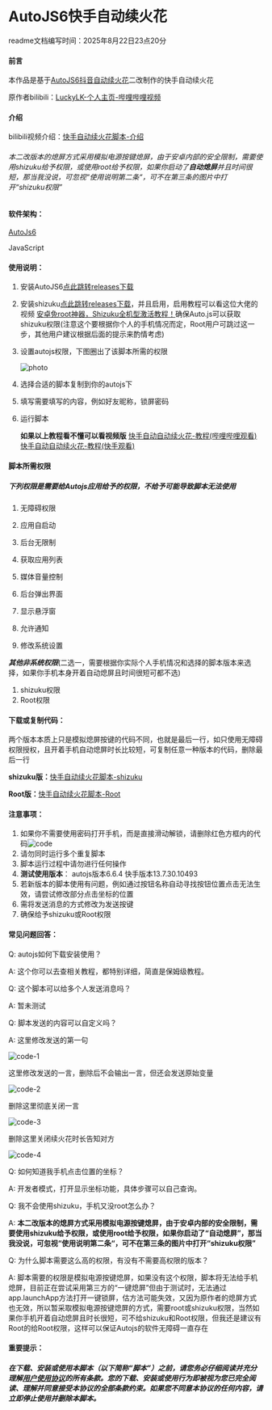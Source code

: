 # AutoJS6快手自动续火花

readme文档编写时间：2025年8月22日23点20分

#### 前言

本作品是基于[AutoJS6抖音自动续火花](https://gitee.com/ewaaa/auto-js6-tiktok-auto-spark)二改制作的快手自动续火花

原作者bilibili：[LuckyLK-个人主页-哔哩哔哩视频](https://space.bilibili.com/515953193?spm_id_from=333.1007.0.0)

#### 介绍

bilibili视频介绍：[快手自动续火花脚本-介绍](https://www.bilibili.com/video/BV11beMzNEgS)

###### 本二改版本的熄屏方式采用模拟电源按键熄屏，由于安卓内部的安全限制，需要使用shizuku给予权限，或使用root给予权限，如果你启动了***自动熄屏***并且时间很短，那当我没说，*可忽视*“使用说明第二条“，可不在第三条的图片中打开“shizuku权限”

#### 软件架构：

[AutoJs6](https://github.com/SuperMonster003/AutoJs6)

JavaScript

#### 使用说明：

1. 安装AutoJS6[点此跳转releases下载](https://github.com/SuperMonster003/AutoJs6/releases)

2. 安装shizuku[点此跳转releases下载](https://github.com/RikkaApps/Shizuku/releases)，并且启用，启用教程可以看这位大佬的视频 [安卓免root神器，Shizuku全机型激活教程！](https://www.bilibili.com/video/BV1Ac1dYSELU?vd_source=5d390e1251e1b33bfb2306c8a255e726)确保Auto.js可以获取shizuku权限(注意这个要根据你个人的手机情况而定，Root用户可跳过这一步，其他用户建议根据后面的提示来酌情考虑)

3. 设置autojs权限，下图圈出了该脚本所需的权限

   ![photo](photo.png)

4. 选择合适的脚本复制到你的autojs下

5. 填写需要填写的内容，例如好友昵称，锁屏密码

6. 运行脚本

   **如果以上教程看不懂可以看视频版**
[快手自动自动续火花-教程(哔哩哔哩观看)](https://www.bilibili.com/video/BV1J5Y9zEECi/)	     
[快手自动自动续火花-教程(快手观看)](https://www.kuaishou.com/short-video/3xywczexb6t35cw)

#### 脚本所需权限

##### 下列权限是需要给Autojs应用给予的权限，不给予可能导致脚本无法使用

1. 无障碍权限

2. 应用自启动

3. 后台无限制

4. 获取应用列表

5. 媒体音量控制

6. 后台弹出界面

7. 显示悬浮窗

8. 允许通知

9. 修改系统设置

***其他非系统权限***(二选一，需要根据你实际个人手机情况和选择的脚本版本来选择，如果你手机本身开着自动熄屏且时间很短可都不选)

1. shizuku权限
2. Root权限

#### 下载或复制代码：

两个版本本质上只是模拟熄屏按键的代码不同，也就是最后一行，如只使用无障碍权限授权，且开着手机自动熄屏时长比较短，可复制任意一种版本的代码，删除最后一行

**shizuku版：**[快手自动续火花脚本-shizuku](快手自动续火花脚本-shizuku.js)

**Root版：**[快手自动续火花脚本-Root](快手自动续火花脚本-Root.js)

#### 注意事项：

1. 如果你不需要使用密码打开手机，而是直接滑动解锁，请删除红色方框内的代码![code](code.png)
2. 请勿同时运行多个重复脚本
3. 脚本运行过程中请勿进行任何操作
4. **测试使用版本**： autojs版本6.6.4   快手版本13.7.30.10493
5. 若新版本的脚本使用有问题，例如通过按钮名称自动寻找按钮位置点击无法生效，请尝试修改部分点击坐标的位置
6. 需将发送消息的方式修改为发送按键
7. 确保给予shizuku或Root权限

#### 常见问题回答：

Q: autojs如何下载安装使用？

A: 这个你可以去查相关教程，都特别详细，简直是保姆级教程。

Q: 这个脚本可以给多个人发送消息吗？

A: 暂未测试

Q: 脚本发送的内容可以自定义吗？

A: 这里修改发送的第一句
   
   ![code-1](code-1.png)
   
   这里修改发送的一言，删除后不会输出一言，但还会发送原始变量
   
   ![code-2](code-2.png)
   
   删除这里彻底关闭一言
   
   ![code-3](code-3.png)
   
   删除这里关闭续火花时长告知对方
   
   ![code-4](code-4.png)

Q: 如何知道我手机点击位置的坐标？

A: 开发者模式，打开显示坐标功能，具体步骤可以自己查询。

Q: 我不会使用shizuku，手机又没root怎么办？

A: **本二改版本的熄屏方式采用模拟电源按键熄屏，由于安卓内部的安全限制，需要使用shizuku给予权限，或使用root给予权限，如果你启动了“自动熄屏”，那当我没说，可忽视“使用说明第二条“，可不在第三条的图片中打开“shizuku权限”**

Q: 为什么脚本需要这么高的权限，有没有不需要高权限的版本？

A: 脚本需要的权限是模拟电源按键熄屏，如果没有这个权限，脚本将无法给手机熄屏，目前正在尝试采用第三方的“一键熄屏”但由于测试时，无法通过app.launchApp方法打开一键锁屏，估方法可能失效，又因为原作者的熄屏方式也无效，所以暂采取模拟电源按键熄屏的方式，需要root或shizuku权限，当然如果你手机开着自动熄屏且时长很短，可不给shizuku和Root权限，但我还是建议有Root的给Root权限，这样可以保证Autojs的软件无障碍一直存在

#### 重要提示：

##### 在下载、安装或使用本脚本（以下简称“脚本”）之前，请您务必仔细阅读并充分理解[用户使用协议](LICENSE.md)的所有条款。您的下载、安装或使用行为即被视为您已完全阅读、理解并同意接受本协议的全部条款约束。如果您不同意本协议的任何内容，请立即停止使用并删除本脚本。

